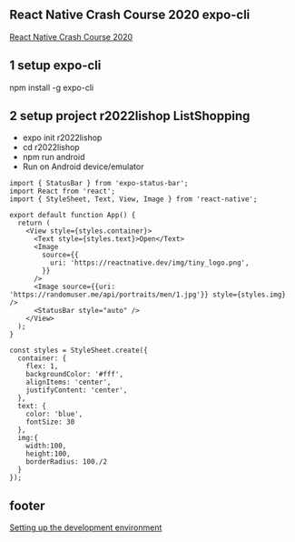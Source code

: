 ## React Native Crash Course 2020 expo-cli
[React Native Crash Course 2020](https://www.youtube.com/watch?v=Hf4MJH0jDb4&list=RDCMUC29ju8bIPH5as8OGnQzwJyA&start_radio=1)  
## 1 setup expo-cli
npm install -g expo-cli
## 2 setup project r2022lishop ListShopping
- expo init r2022lishop
- cd r2022lishop
- npm run android
- Run on Android device/emulator

```
import { StatusBar } from 'expo-status-bar';
import React from 'react';
import { StyleSheet, Text, View, Image } from 'react-native';

export default function App() {
  return (
    <View style={styles.container}>
      <Text style={styles.text}>Open</Text>
      <Image
        source={{
          uri: 'https://reactnative.dev/img/tiny_logo.png',
        }}
      />      
      <Image source={{uri: 'https://randomuser.me/api/portraits/men/1.jpg'}} style={styles.img} />
      <StatusBar style="auto" />
    </View>
  );
}

const styles = StyleSheet.create({
  container: {
    flex: 1,
    backgroundColor: '#fff',
    alignItems: 'center',
    justifyContent: 'center',
  },
  text: {
    color: 'blue',
    fontSize: 30
  },
  img:{
    width:100,
    height:100,
    borderRadius: 100./2
  }
});
```

## footer
[Setting up the development environment](https://reactnative.dev/docs/environment-setup)  
